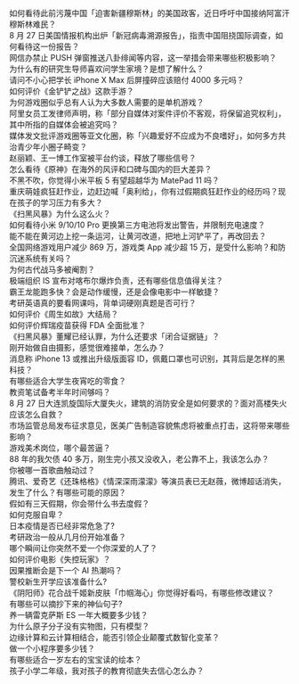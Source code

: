如何看待此前污蔑中国「迫害新疆穆斯林」的美国政客，近日呼吁中国接纳阿富汗穆斯林难民？  
8 月 27 日美国情报机构出炉「新冠病毒溯源报告」，指责中国阻挠国际调查，如何看待这一份报告？  
网信办禁止 PUSH 弹窗推送八卦绯闻等内容，这一举措会带来哪些积极影响？  
为什么有的研究生导师喜欢问学生家境？是想了解什么？  
请问不小心把学长 iPhone X Max 后屏撞碎应该赔付 4000 多元吗？  
如何评价《金铲铲之战》这款手游？  
为何游戏圈似乎总有人认为大多数人需要的是单机游戏？  
阿里女员工发律师声明，称「部分自媒体对案件评价不客观，将保留追究权利」，其中所指的自媒体会被追究吗？  
媒体发文批评游戏圈等亚文化圈，称「兴趣爱好不应成为不良嗜好」，如何多方共治青少年小圈子畸变？  
赵丽颖、王一博工作室被平台约谈，释放了哪些信号？  
怎么看待《原神》在海外的风评和口碑与国内的巨大差异？  
不黑不吹，你觉得小米平板 5 有望超越华为 MatePad 11 吗？  
重庆萌娃疯狂赶作业，边赶边喊「奥利给」，你有过假期疯狂赶作业的经历吗？现在孩子的学习压力有多大？  
《扫黑风暴》为什么这么火？  
如何看待小米 9/10/10 Pro 更换第三方电池将发出警告，并限制充电速度？  
能不能在黄河边上挖一条运河，让黄河改道，把地上河铲平了，再改回去？  
全国网络游戏用户减少 869 万，游戏类 App 减少超 15 万，是受什么影响？和防沉迷系统有关吗？  
为何古代战马多被阉割？  
极端组织 IS 宣布对喀布尔爆炸负责，还有哪些信息值得关注？  
霸王龙能跑多快？会是动作缓慢，还是会像电影中一样敏捷？  
考研英语真的要看网课吗，背单词硬刚真题是否可行？  
如何评价《周生如故》大结局？  
如何评价辉瑞疫苗获得 FDA 全面批准？  
《扫黑风暴》董耀已经认罪，为什么还要求「闭合证据链」？  
刚开始做自由摄影，感觉很难接单，怎么办？  
消息称 iPhone 13 或推出升级版面容 ID，佩戴口罩也可识别，其背后是怎样的黑科技？  
有哪些适合大学生夜宵吃的零食？  
教资笔试备考半年时间够吗？  
8 月 27 日大连凯旋国际大厦失火，建筑的消防安全是如何要求的？面对高楼失火应该怎么自救？  
市场监管总局发布征求意见，医美广告制造容貌焦虑将被重点打击，这将带来哪些影响？  
游戏美术岗位，哪个最苦逼？  
88 年的我欠债 40 多万，刚生完小孩又没收入，老公靠不上，我该怎么办？  
你被哪一首歌曲触动过？  
腾讯、爱奇艺《还珠格格》《情深深雨濛濛》等演员表已无赵薇，微博超话消失，发生了什么？有哪些可能的原因？  
假如有三天假期，你会带什么书去度假？  
如何克服自卑？  
日本疫情是否已经非常危急了?  
考研政治一般从几月份开始准备？  
哪个瞬间让你突然不爱一个你深爱的人了？  
如何评价电影《失控玩家》？  
因果推断会是下一个 AI 热潮吗？  
警校新生开学应该准备什么?  
《阴阳师》花合战千姬新皮肤「巾帼海心」你觉得好看吗，有哪些修改建议？  
有哪些可以摘抄下来的神仙句子?  
养一辆雷克萨斯 ES 一年大概要多少钱？  
为什么原子分子没有实物图，只有模型？  
边缘计算和云计算相结合，能否引领企业颠覆式数智化变革？  
做一个小程序要多少钱？  
有哪些适合一岁左右的宝宝读的绘本？  
孩子小学二年级，我对孩子的教育彻底失去信心怎么办？  
